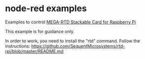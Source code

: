 # node-red examples

Examples to control [MEGA-RTD Stackable Card for Raspberry Pi](https://sequentmicrosystems.com/product/rtd-data-acquisition-card-for-rpi/)

This example is for guidance only.

In order to work, you need to install the "rtd" command. Follow the instructions: https://github.com/SequentMicrosystems/rtd-rpi/blob/master/README.md
